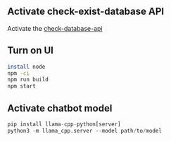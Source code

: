 ## Activate check-exist-database API

Activate the [check-database-api](Code/check-exist-api)

## Turn on UI

```bash
install node 
npm -ci 
npm run build 
npm start
```

## Activate chatbot model

```python
pip install llama-cpp-python[server]
python3 -m llama_cpp.server --model path/to/model
```
